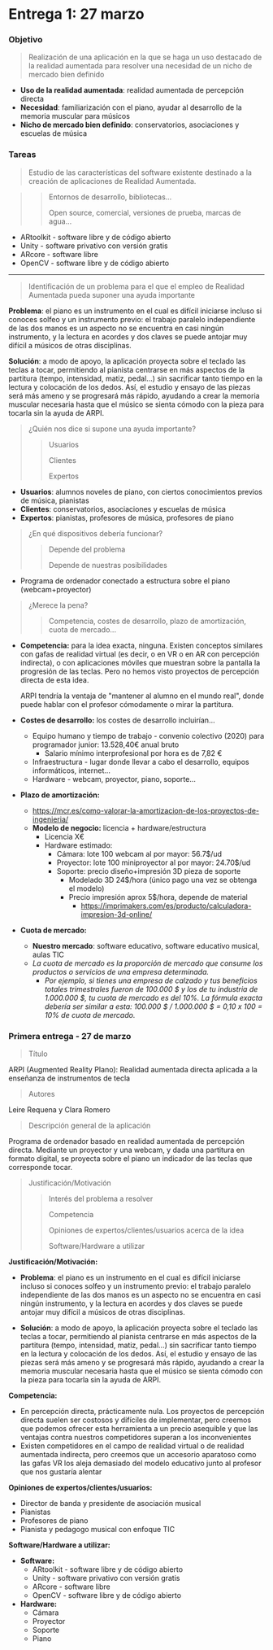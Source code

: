 # Entrega 1: 27 marzo

### Objetivo

> Realización de una aplicación en la que se haga un uso destacado de la  realidad aumentada para resolver una necesidad de un nicho de mercado  bien definido

- **Uso de la realidad aumentada**: realidad aumentada de percepción directa
- **Necesidad**: familiarización con el piano, ayudar al desarrollo de la memoria muscular para músicos
- **Nicho de mercado bien definido**: conservatorios, asociaciones y escuelas de música

### Tareas

> Estudio de las características del software existente destinado a la creación de aplicaciones de Realidad Aumentada.

> > Entornos de desarrollo, bibliotecas...
> >
> > Open source, comercial, versiones de prueba, marcas de agua...

- ARtoolkit - software libre y de código abierto
- Unity -  software privativo con versión gratis
- ARcore - software libre
- OpenCV - software libre y de código abierto

----

> Identificación de un problema para el que el empleo de Realidad Aumentada pueda suponer una ayuda importante 

**Problema**: el piano es un instrumento en el cual es difícil iniciarse incluso si conoces solfeo y un instrumento previo: el trabajo paralelo independiente de las dos manos es un aspecto no se encuentra en casi ningún instrumento, y la lectura en acordes y dos claves se puede antojar muy difícil a músicos de otras disciplinas.

**Solución**: a modo de apoyo, la aplicación proyecta sobre el teclado las teclas a tocar, permitiendo al pianista centrarse en más aspectos de la partitura (tempo, intensidad, matiz, pedal...) sin sacrificar tanto tiempo en la lectura y colocación de los dedos. Así, el estudio y ensayo de las piezas será más ameno y se progresará más rápido, ayudando a crear la memoria muscular necesaria hasta que el músico se sienta cómodo con la pieza para tocarla sin la ayuda de ARPI.

> ¿Quién nos dice si supone una ayuda importante?
>
> > Usuarios
> >
> > Clientes
> >
> > Expertos

- **Usuarios**: alumnos noveles de piano, con ciertos conocimientos previos de música, pianistas
- **Clientes**: conservatorios, asociaciones y escuelas de música
- **Expertos**: pianistas, profesores de música, profesores de piano

> ¿En qué dispositivos debería funcionar?
>
> > Depende del problema
> >
> > Depende de nuestras posibilidades

- Programa de ordenador conectado a estructura sobre el piano (webcam+proyector)

> ¿Merece la pena? 									
>
> > Competencia, costes de desarrollo, plazo de amortización, cuota de mercado...

- **Competencia:** para la idea exacta, ninguna. Existen conceptos similares con gafas de realidad virtual (es decir, o en VR o en AR con percepción indirecta), o con aplicaciones móviles que muestran sobre la pantalla la progresión de las teclas. Pero no hemos visto proyectos de percepción directa de esta idea. 

  ARPI tendría la ventaja de "mantener al alumno en el mundo real", donde puede hablar con el profesor cómodamente o mirar la partitura.

- **Costes de desarrollo:** los costes de desarrollo incluirían...

  - Equipo humano y tiempo de trabajo - convenio colectivo (2020) para programador junior: 13.528,40€ anual bruto
    - Salario mínimo interprofesional por hora es de 7,82 €
  - Infraestructura - lugar donde llevar a cabo el desarrollo, equipos informáticos, internet...
  - Hardware - webcam, proyector, piano, soporte...

- **Plazo de amortización:**

  - https://mcr.es/como-valorar-la-amortizacion-de-los-proyectos-de-ingenieria/
  - **Modelo de negocio:** licencia + hardware/estructura
    - Licencia X€
    - Hardware estimado:
      - Cámara: lote 100 webcam al por mayor: 56.7$/ud
      - Proyector: lote 100 miniproyector al por mayor: 24.70$/ud
      - Soporte: precio diseño+impresión 3D pieza de soporte
        - Modelado 3D 24$/hora (único pago una vez se obtenga el modelo)
        - Precio impresión aprox 5$/hora, depende de material 
          - https://imprimakers.com/es/producto/calculadora-impresion-3d-online/

- **Cuota de mercado:** 

  - **Nuestro mercado**: software educativo, software educativo musical, aulas TIC
  - *La cuota de mercado es la proporción de mercado que consume los productos o servicios de una empresa determinada.*
    - *Por ejemplo, si tienes una empresa de calzado y tus beneficios totales trimestrales fueron de 100.000 $ y los de tu industria de 1.000.000 $, tu cuota de mercado es del 10%. La fórmula exacta debería ser similar a esta: 100.000 $ / 1.000.000 $ = 0,10 x 100 = 10% de cuota de mercado.*

### Primera entrega - 27 de marzo

> Título

ARPI (Augmented Reality PIano): Realidad aumentada directa aplicada a la enseñanza de instrumentos de tecla

> Autores

Leire Requena y Clara Romero

> Descripción general de la aplicación

Programa de ordenador basado en realidad aumentada de percepción directa. Mediante un proyector y una webcam, y dada una partitura en formato digital, se proyecta sobre el piano un indicador de las teclas que corresponde tocar. 

> Justificación/Motivación
>
> > Interés del problema a resolver
> >
> > Competencia
> >
> > Opiniones de expertos/clientes/usuarios acerca de la idea
> >
> > Software/Hardware a utilizar						

**Justificación/Motivación:** 

- **Problema**: el piano es un instrumento en el cual es difícil iniciarse incluso si conoces solfeo y un instrumento previo: el trabajo paralelo independiente de las dos manos es un aspecto no se encuentra en casi ningún instrumento, y la lectura en acordes y dos claves se puede antojar muy difícil a músicos de otras disciplinas.

- **Solución**: a modo de apoyo, la aplicación proyecta sobre el teclado las teclas a tocar, permitiendo al pianista centrarse en más aspectos de la partitura (tempo, intensidad, matiz, pedal...) sin sacrificar tanto tiempo en la lectura y colocación de los dedos. Así, el estudio y ensayo de las piezas será más ameno y se progresará más rápido, ayudando a crear la memoria muscular necesaria hasta que el músico se sienta cómodo con la pieza para tocarla sin la ayuda de ARPI.

**Competencia:**

- En percepción directa, prácticamente nula. Los proyectos de percepción directa suelen ser costosos y difíciles de implementar, pero creemos que podemos ofrecer esta herramienta a un precio asequible y que las ventajas contra nuestros competidores superan a los inconvenientes
- Existen competidores en el campo de realidad virtual o de realidad aumentada indirecta, pero creemos que un accesorio aparatoso como las gafas VR los aleja demasiado del modelo educativo junto al profesor que nos gustaría alentar

**Opiniones de expertos/clientes/usuarios:**

- Director de banda y presidente de asociación musical
- Pianistas
- Profesores de piano
- Pianista y pedagogo musical con enfoque TIC

**Software/Hardware a utilizar:**

- **Software:** 
  - ARtoolkit - software libre y de código abierto
  - Unity -  software privativo con versión gratis
  - ARcore - software libre
  - OpenCV - software libre y de código abierto
- **Hardware:**
  - Cámara
  - Proyector
  - Soporte
  - Piano

